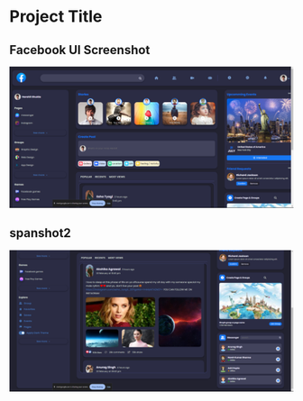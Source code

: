 # Project Title

## Facebook UI Screenshot

![Facebook UI Screenshot](https://raw.githubusercontent.com/Harshit4404/facebook_ui/master/screenshots/page1.png)


## spanshot2

![Facebook UI Screenshot](https://raw.githubusercontent.com/Harshit4404/facebook_ui/master/screenshots/page2.png)

